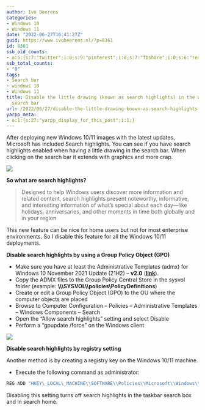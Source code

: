 ```yaml
---
author: Ivo Beerens
categories:
- Windows 10
- Windows 11
date: "2022-06-27T16:41:27Z"
guid: https://www.ivobeerens.nl/?p=8361
id: 8361
ssb_old_counts:
- a:5:{s:7:"twitter";i:0;s:9:"pinterest";i:0;s:7:"fbshare";i:0;s:6:"reddit";i:0;s:6:"tumblr";N;}
ssb_total_counts:
- "0"
tags:
- Search bar
- windows 10
- Windows 11
title: Disable the little drawing (known as search highlights) in the Windows 10/11
  search bar
url: /2022/06/27/disable-the-little-drawing-known-as-search-highlights-in-the-windows-10-11-search-bar/
yarpp_meta:
- a:1:{s:27:"yarpp_display_for_this_post";i:1;}
---
```


After deploying new Windows 10/11 images with the latest updates, Microsoft has included Search highlights. You can see if you have search highlights enabled when having a little drawing in the search bar. When clicking on the search bar it extends with graphics and more crap.

[![](http://localhost/wp-content/uploads/2022/06/1-300x181.jpg)](http://localhost/wp-content/uploads/2022/06/1.jpg)

**So what are search highlights?**

> Designed to help Windows users discover more information and related content, search highlights present noteworthy, informative, and interesting information of what’s special about each day—like holidays, anniversaries, and other moments in time both globally and in your region

This new feature can be nice for home users but not for most enterprise environments. So I disable this feature for all the Windows 10/11 deployments.

**Disable search highlights by using a Group Policy Object (GPO)**

- Make sure you have at least the Administrative Templates (admx) for Windows 10 November 2021 Update (21H2) – **v2.0** ([**link**](https://www.microsoft.com/en-us/download/details.aspx?id=104042)).
- Copy the ADMX files to the Group Policy Central Store in the sysvol folder (example: **\\\\<fqd domain name>\\SYSVOL\\<fqd domain name>\\policies\\PolicyDefinitions**)
- Create or edit a Group Policy Object (GPO) to the OU where the computer objects are placed
- Browse to Computer Configuration – Policies – Administrative Templates – Windows Components – Search
- Open the “Allow search highlights” setting and select Disable
- Perform a “gpupdate /force” on the Windows client

[![](http://localhost/wp-content/uploads/2022/06/2-300x276.jpg)](http://localhost/wp-content/uploads/2022/06/2.jpg)

**Disable search highlights by registry setting**

Another method is by creating a registry key on the Windows 10/11 machine.

- Execute the following command as administrator:

```powershell  
REG ADD "HKEY\_LOCAL\_MACHINE\\SOFTWARE\\Policies\\Microsoft\\Windows\\Windows Search" /v "EnableDynamicContentInWSB" /t REG\_DWORD /d "0" /f  
```

Disabling this setting turns off search highlights in the taskbar search box and in search home.
